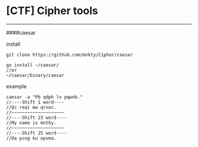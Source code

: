 # [CTF] Cipher tools
---

####caesar

install

```
git clone https://github.com/mnkty/Cipher/caesar

go install ~/caesar/
//or
~/caesar/binary/caesar
```

example

```
caesar -a "Pb qdph lv pqwnb."
//----Shift 1 word----
//Qc reqi mw qrxoc.
//~~~~~~~~~~~~~~~~~~~~
//----Shift 23 word----
//My name is mntky.
//~~~~~~~~~~~~~~~~~~~~
//----Shift 25 word----
//Oa pcog ku opvma.
```
